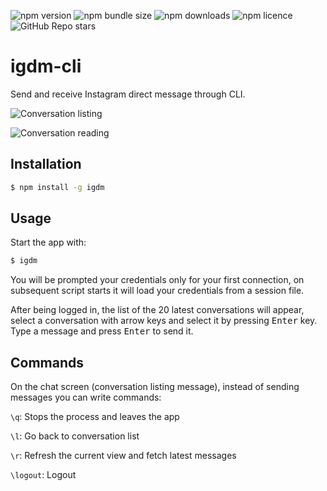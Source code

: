 ![npm version](https://badge.fury.io/js/igdm.svg)
![npm bundle size](https://img.shields.io/bundlephobia/minzip/igdm)
![npm downloads](https://img.shields.io/npm/dt/igdm)
![npm licence](https://img.shields.io/npm/l/igdm)
![GitHub Repo stars](https://img.shields.io/github/stars/noook/igdm-cli)

# igdm-cli

Send and receive Instagram direct message through CLI.

![Conversation listing](./screenshots/listing.png)

![Conversation reading](./screenshots/conversation.png)

## Installation

```sh
$ npm install -g igdm
```

## Usage

Start the app with:
```sh
$ igdm
```

You will be prompted your credentials only for your first connection, on subsequent script starts
it will load your credentials from a session file.

After being logged in, the list of the 20 latest conversations will appear, select a conversation
with arrow keys and select it by pressing <kbd>Enter</kbd> key. Type a message and press <kbd>Enter</kbd> to send it.

## Commands

On the chat screen (conversation listing message), instead of sending messages you can write commands:

`\q`: Stops the process and leaves the app

`\l`: Go back to conversation list

`\r`: Refresh the current view and fetch latest messages

`\logout`: Logout